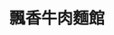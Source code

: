 ---
title: "飄香牛肉麵館"
description: "飄香牛肉麵館"
layout: shop
keywords:
  - 美食競賽
  - 台灣美食
  - 美食精選
datePublished: "2025-06-30"
dateModified: "2025-07-02"
city: "台北市"
district: "大同區"
address: "台北市大同區寧夏路12號1樓"
phone: "0225557638"
geo: "25.054654412880268, 121.51476057728138"
google_map: "https://maps.app.goo.gl/v7AqZQA1at1RPTEV6"
footinder: "https://footinder.com.tw/%e5%8f%b0%e5%8c%97%e5%b8%82%e5%a4%a7%e5%90%8c%e5%8d%80/30406/"
official: "https://www.facebook.com/a25557638/"
award:
  - name: "夜市王"
    year: "2024"
    entries:
      - nightMarket: "寧夏夜市"
        food_type: "牛肉麵"
        rank: "第二名"

---